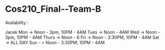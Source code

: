 # Cos210_Final--Team-B

Avalability :

Jacek 
Mon -> Noon - 3pm, 10PM - 4AM
Tues -> Noon - 4AM
Wed -> Noon - 3pm, 10PM - 4AM
Thurs -> Noon - 6
Fri -> Noon - 3:30PM, 10PM - 4AM
Sat -> ALL DAY
Sun - > Noon - 3:30PM, 10PM - 4AM
